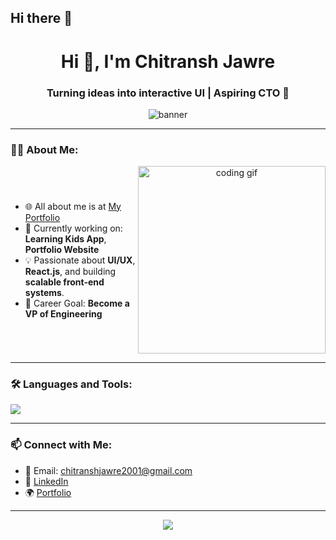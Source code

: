 ## Hi there 👋

<h1 align="center">Hi 👋, I'm Chitransh Jawre</h1>
<h3 align="center">Turning ideas into interactive UI | Aspiring CTO 🚀</h3>

<p align="center">
  <img src="[https://github.com/ChitranshJNGTS/ChitranshJNGTS/blob/main/banner.png](https://www.google.com/url?sa=i&url=https%3A%2F%2Fwww.linkedin.com%2Fpulse%2Fnext-js-vs-react-which-framework-do-you-opt-front-end-development-srmle&psig=AOvVaw30GiUdLJpkDEt8H7cYDCBd&ust=1744279639529000&source=images&cd=vfe&opi=89978449&ved=0CBQQjRxqFwoTCIjrt-7ayowDFQAAAAAdAAAAABAE)" alt="banner" />
</p>

---



<h3 align="left">👨‍💻 About Me:</h3>

<div align="center" style="display: flex; justify-content: space-between; align-items: center;">
  <div align="left">
    <ul>
      <li>🌐 All about me is at <a href="https://chitranshj-portfolio.netlify.app/" target="_blank">My Portfolio</a></li>
      <li>🔭 Currently working on: <strong>Learning Kids App</strong>, 
        <strong>Portfolio Website</strong></li>
      <li>💡 Passionate about <strong>UI/UX</strong>, <strong>React.js</strong>,
         and building <strong>scalable front-end systems</strong>.</li>
      <li>🎯 Career Goal: <strong>Become a VP of Engineering</strong></li>
    </ul>
  </div>

  <img src="https://raw.githubusercontent.com/soumyajit4419/soumyajit4419/master/thoughtworks-gif_dribbble.gif" alt="coding gif" width="300" />
</div>

  ---
### 🛠️ Languages and Tools:
<img src="https://skillicons.dev/icons?i=react,redux,tailwind,js,html,css,vscode,github" />

---




### 📫 Connect with Me:
- 📧 Email: chitranshjawre2001@gmail.com
- 💼 [LinkedIn](https://www.linkedin.com/in/chitransh-jawre-80338b332/e)
- 🌍 [Portfolio]([https://your-portfolio-link.com](https://chitranshj-portfolio.netlify.app/))

---

<p align="center">
  <img src="https://readme-typing-svg.herokuapp.com?font=Fira+Code&size=20&duration=4000&pause=1000&color=00F7FF&center=true&vCenter=true&width=435&lines=I+build+interactive+UIs+with+React;I+love+frontend+engineering;Always+learning+something+new" />
</p>
